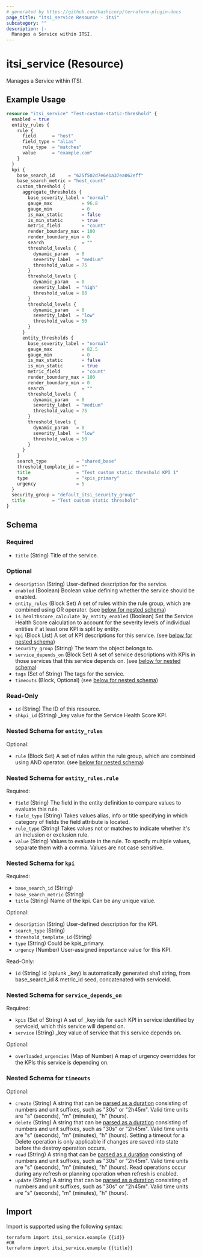 ```yaml
---
# generated by https://github.com/hashicorp/terraform-plugin-docs
page_title: "itsi_service Resource - itsi"
subcategory: ""
description: |-
  Manages a Service within ITSI.
---
```


# itsi_service (Resource)

Manages a Service within ITSI.

## Example Usage

```terraform
resource "itsi_service" "Test-custom-static-threshold" {
  enabled = true
  entity_rules {
    rule {
      field      = "host"
      field_type = "alias"
      rule_type  = "matches"
      value      = "example.com"
    }
  }
  kpi {
    base_search_id     = "625f502d7e6e1a37ea062eff"
    base_search_metric = "host_count"
    custom_threshold {
      aggregate_thresholds {
        base_severity_label = "normal"
        gauge_max           = 96.8
        gauge_min           = 0
        is_max_static       = false
        is_min_static       = true
        metric_field        = "count"
        render_boundary_max = 100
        render_boundary_min = 0
        search              = ""
        threshold_levels {
          dynamic_param   = 0
          severity_label  = "medium"
          threshold_value = 75
        }
        threshold_levels {
          dynamic_param   = 0
          severity_label  = "high"
          threshold_value = 88
        }
        threshold_levels {
          dynamic_param   = 0
          severity_label  = "low"
          threshold_value = 50
        }
      }
      entity_thresholds {
        base_severity_label = "normal"
        gauge_max           = 82.5
        gauge_min           = 0
        is_max_static       = false
        is_min_static       = true
        metric_field        = "count"
        render_boundary_max = 100
        render_boundary_min = 0
        search              = ""
        threshold_levels {
          dynamic_param   = 0
          severity_label  = "medium"
          threshold_value = 75
        }
        threshold_levels {
          dynamic_param   = 0
          severity_label  = "low"
          threshold_value = 50
        }
      }
    }
    search_type           = "shared_base"
    threshold_template_id = ""
    title                 = "Test custom static threshold KPI 1"
    type                  = "kpis_primary"
    urgency               = 5
  }
  security_group = "default_itsi_security_group"
  title          = "Test custom static threshold"
}
```

<!-- schema generated by tfplugindocs -->
## Schema

### Required

- `title` (String) Title of the service.

### Optional

- `description` (String) User-defined description for the service.
- `enabled` (Boolean) Boolean value defining whether the service should be enabled.
- `entity_rules` (Block Set) A set of rules within the rule group, which are combined using OR operator. (see [below for nested schema](#nestedblock--entity_rules))
- `is_healthscore_calculate_by_entity_enabled` (Boolean) Set the Service Health Score calculation to account for the severity levels of individual entities if at least one KPI is split by entity.
- `kpi` (Block List) A set of KPI descriptions for this service. (see [below for nested schema](#nestedblock--kpi))
- `security_group` (String) The team the object belongs to.
- `service_depends_on` (Block Set) A set of service descriptions with KPIs in those services that this service depends on. (see [below for nested schema](#nestedblock--service_depends_on))
- `tags` (Set of String) The tags for the service.
- `timeouts` (Block, Optional) (see [below for nested schema](#nestedblock--timeouts))

### Read-Only

- `id` (String) The ID of this resource.
- `shkpi_id` (String) _key value for the Service Health Score KPI.

<a id="nestedblock--entity_rules"></a>
### Nested Schema for `entity_rules`

Optional:

- `rule` (Block Set) A set of rules within the rule group, which are combined using AND operator. (see [below for nested schema](#nestedblock--entity_rules--rule))

<a id="nestedblock--entity_rules--rule"></a>
### Nested Schema for `entity_rules.rule`

Required:

- `field` (String) The field in the entity definition to compare values to evaluate this rule.
- `field_type` (String) Takes values alias, info or title specifying in which category of fields the field attribute is located.
- `rule_type` (String) Takes values not or matches to indicate whether it's an inclusion or exclusion rule.
- `value` (String) Values to evaluate in the rule. To specify multiple values, separate them with a comma. Values are not case sensitive.



<a id="nestedblock--kpi"></a>
### Nested Schema for `kpi`

Required:

- `base_search_id` (String)
- `base_search_metric` (String)
- `title` (String) Name of the kpi. Can be any unique value.

Optional:

- `description` (String) User-defined description for the KPI.
- `search_type` (String)
- `threshold_template_id` (String)
- `type` (String) Could be kpis_primary.
- `urgency` (Number) User-assigned importance value for this KPI.

Read-Only:

- `id` (String) id (splunk _key) is automatically generated sha1 string, from base_search_id & metric_id seed,
							concatenated with serviceId.


<a id="nestedblock--service_depends_on"></a>
### Nested Schema for `service_depends_on`

Required:

- `kpis` (Set of String) A set of _key ids for each KPI in service identified by serviceid, which this service will depend on.
- `service` (String) _key value of service that this service depends on.

Optional:

- `overloaded_urgencies` (Map of Number) A map of urgency overriddes for the KPIs this service is depending on.


<a id="nestedblock--timeouts"></a>
### Nested Schema for `timeouts`

Optional:

- `create` (String) A string that can be [parsed as a duration](https://pkg.go.dev/time#ParseDuration) consisting of numbers and unit suffixes, such as "30s" or "2h45m". Valid time units are "s" (seconds), "m" (minutes), "h" (hours).
- `delete` (String) A string that can be [parsed as a duration](https://pkg.go.dev/time#ParseDuration) consisting of numbers and unit suffixes, such as "30s" or "2h45m". Valid time units are "s" (seconds), "m" (minutes), "h" (hours). Setting a timeout for a Delete operation is only applicable if changes are saved into state before the destroy operation occurs.
- `read` (String) A string that can be [parsed as a duration](https://pkg.go.dev/time#ParseDuration) consisting of numbers and unit suffixes, such as "30s" or "2h45m". Valid time units are "s" (seconds), "m" (minutes), "h" (hours). Read operations occur during any refresh or planning operation when refresh is enabled.
- `update` (String) A string that can be [parsed as a duration](https://pkg.go.dev/time#ParseDuration) consisting of numbers and unit suffixes, such as "30s" or "2h45m". Valid time units are "s" (seconds), "m" (minutes), "h" (hours).

## Import

Import is supported using the following syntax:

```shell
terraform import itsi_service.example {{id}}
#OR
terraform import itsi_service.example {{title}}
```
